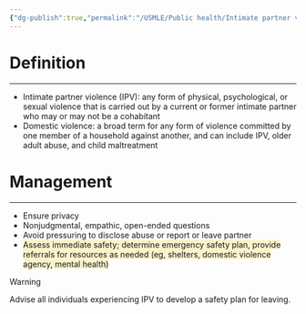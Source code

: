 ```yaml
---
{"dg-publish":true,"permalink":"/USMLE/Public health/Intimate partner violence/"}
---
```


# Definition
---
- Intimate partner violence (IPV): any form of physical, psychological, or sexual violence that is carried out by a current or former intimate partner who may or may not be a cohabitant 
- Domestic violence: a broad term for any form of violence committed by one member of a household against another, and can include IPV, older adult abuse, and child maltreatment 
# Management
---
- Ensure privacy
- Nonjudgmental, empathic, open-ended questions
- Avoid pressuring to disclose abuse or report or leave partner
- <span style="background:rgba(240, 200, 0, 0.2)">Assess immediate safety; determine emergency safety plan, provide referrals for resources as needed (eg, shelters, domestic violence agency, mental health)</span>

>[!warning] 
>Advise all individuals experiencing IPV to develop a safety plan for leaving.

